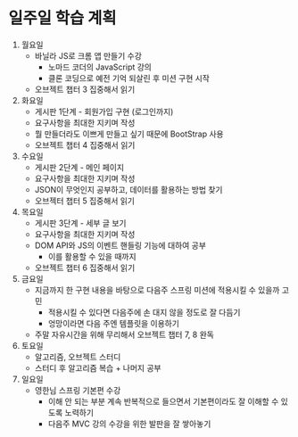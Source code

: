# 일주일 학습 계획

1. 월요일
    - 바닐라 JS로 크롬 앱 만들기 수강
        - 노마드 코더의 JavaScript 강의
        - 클론 코딩으로 예전 기억 되살린 후 미션 구현 시작
    - 오브젝트 챕터 3 집중해서 읽기
2. 화요일
   - 게시판 1단계 - 회원가입 구현 (로그인까지)
   - 요구사항을 최대한 지키며 작성
   - 뭘 만들더라도 이쁘게 만들고 싶기 때문에 BootStrap 사용
   - 오브젝트 챕터 4 집중해서 읽기
3. 수요일
    - 게시판 2단계 - 메인 페이지
    - 요구사항을 최대한 지키며 작성
    - JSON이 무엇인지 공부하고, 데이터를 활용하는 방법 찾기
    - 오브젝터 챕터 5 집중해서 읽기
4. 목요일
   - 게시판 3단계 - 세부 글 보기
   - 요구사항을 최대한 지키며 작성
   - DOM API와 JS의 이벤트 핸들링 기능에 대하여 공부
     - 이를 활용할 수 있을 때까지
   - 오브젝트 챕터 6 집중해서 읽기
5. 금요일
   - 지금까지 한 구현 내용을 바탕으로 다음주 스프링 미션에 적용시킬 수 있을까 고민
     - 적용시킬 수 있다면 다음주에 손 대지 않을 정도로 잘 다듬기
     - 엉망이라면 다음 주엔 템플릿을 이용하기
   - 주말 자유시간을 위해 무리해서 오브젝트 챕터 7, 8 완독
6. 토요일
   - 알고리즘, 오브젝트 스터디
   - 스터디 후 알고리즘 복습 + 나머지 공부
7. 일요일
   - 영한님 스프링 기본편 수강
      - 이해 안 되는 부분 계속 반복적으로 들으면서 기본편이라도 잘 이해할 수 있도록 노력하기
      - 다음주 MVC 강의 수강을 위한 발판을 잘 쌓아놓기